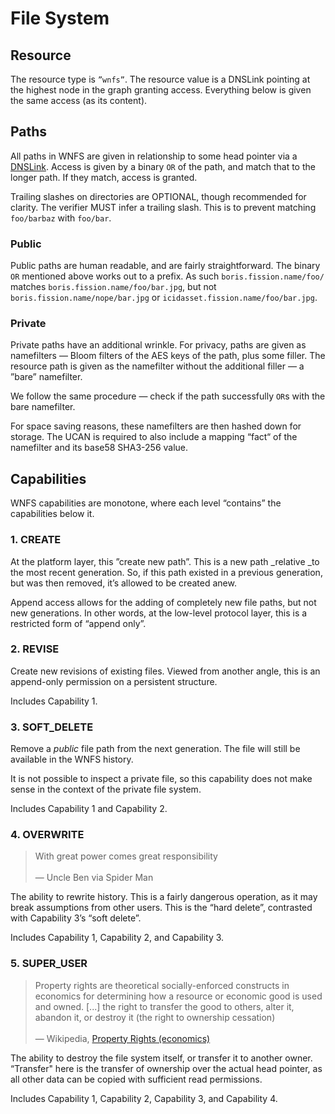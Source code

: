 # File System

## Resource

The resource type is `”wnfs”`. The resource value is a DNSLink pointing at the highest node in the graph granting access. Everything below is given the same access (as its content).

## Paths

All paths in WNFS are given in relationship to some head pointer via a [DNSLink](https://docs.ipfs.io/concepts/dnslink/). Access is given by a binary `OR` of the path, and match that to the longer path. If they match, access is granted.

Trailing slashes on directories are OPTIONAL, though recommended for clarity. The verifier MUST infer a trailing slash. This is to prevent matching `foo/barbaz` with `foo/bar`.

### Public

Public paths are human readable, and are fairly straightforward. The binary `OR` mentioned above works out to a prefix. As such `boris.fission.name/foo/` matches `boris.fission.name/foo/bar.jpg`, but not `boris.fission.name/nope/bar.jpg`  or `icidasset.fission.name/foo/bar.jpg`.

### Private

Private paths have an additional wrinkle. For privacy, paths are given as namefilters — Bloom filters of the AES keys of the path, plus some filler. The resource path is given as the namefilter without the additional filler — a ”bare” namefilter.

We follow the same procedure — check if the path successfully `OR`s with the bare namefilter.

For space saving reasons, these namefilters are then hashed down for storage. The UCAN is required to also include a mapping “fact“ of the namefilter and its base58 SHA3-256 value.

## Capabilities

WNFS capabilities are monotone, where each level “contains” the capabilities below it.

### 1. CREATE

At the platform layer, this ”create new path”. This is a new path _relative _to the most recent generation. So, if this path existed in a previous generation, but was then removed, it’s allowed to be created anew.

Append access allows for the adding of completely new file paths, but not new generations. In other words, at the low-level protocol layer, this is a restricted form of “append only”.

### 2. REVISE

Create new revisions of existing files. Viewed from another angle, this is an append-only permission on a persistent structure.

Includes Capability 1.

### 3. SOFT\_DELETE

Remove a _public_ file path from the next generation. The file will still be available in the WNFS history.

It is not possible to inspect a private file, so this capability does not make sense in the context of the private file system.

Includes Capability 1 and Capability 2.

### 4. OVERWRITE

> With great power comes great responsibility\
> \
> — Uncle Ben via Spider Man

The ability to rewrite history. This is a fairly dangerous operation, as it may break assumptions from other users. This is the “hard delete”, contrasted with Capability 3’s “soft delete”.

Includes Capability 1, Capability 2, and Capability 3.

### 5. SUPER\_USER

> Property rights are theoretical socially-enforced constructs in economics for determining how a resource or economic good is used and owned. \[...] the right to transfer the good to others, alter it, abandon it, or destroy it (the right to ownership cessation)\
> \
> — Wikipedia, [Property Rights (economics)](https://en.wikipedia.org/wiki/Property\_rights\_\(economics\))

The ability to destroy the file system itself, or transfer it to another owner. “Transfer" here is the transfer of ownership over the actual head pointer, as all other data can be copied with sufficient read permissions.

Includes Capability 1, Capability 2, Capability 3, and Capability 4.
